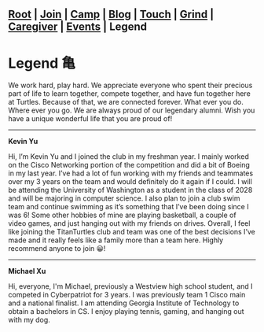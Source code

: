 ## [Root](./index.html) | [Join](./apply.html) | [Camp](./cybercamp.html) |  [Blog](./blog.html) | [Touch](./contacts.html) | [Grind](./resources.html) | [Caregiver](./techcg.html) | [Events](./events.html) | **Legend** 

# Legend 亀

We work hard, play hard. We appreciate everyone who spent their precious part of life to learn together, compete together, and have fun together here at Turtles. Because of that, we are connected forever. What ever you do. Where ever you go. We are always proud of our legendary alumni. Wish you have a unique wonderful life that you are proud of!

---

**Kevin Yu**

Hi, I’m Kevin Yu and I joined the club in my freshman year. I mainly worked on the Cisco Networking portion of the competition and did a bit of Boeing in my last year. I’ve had a lot of fun working with my friends and teammates over my 3 years on the team and would definitely do it again if I could. I will be attending the University of Washington as a student in the class of 2028 and will be majoring in computer science. I also plan to join a club swim team and continue swimming as it’s something that I’ve been doing since I was 6! Some other hobbies of mine are playing basketball, a couple of video games, and just hanging out with my friends on drives. Overall, I feel like joining the TitanTurtles club and team was one of the best decisions I’ve made and it really feels like a family more than a team here. Highly recommend anyone to join 😀!

---

**Michael Xu**

Hi, everyone, I'm Michael, previously a Westview high school student, and I competed in Cyberpatriot for 3 years. I was previously team 1 Cisco main and a national finalist. I am attending Georgia Institute of Technology to obtain a bachelors in CS. I enjoy playing tennis, gaming, and hanging out with my dog.
